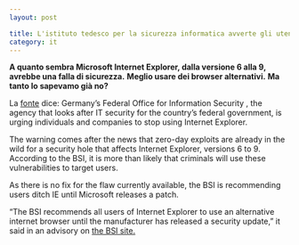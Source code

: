 ```yaml
---
layout: post

title: L'istituto tedesco per la sicurezza informatica avverte gli utenti non usate Microsoft Explorer
category: it
---
```

**A quanto sembra Microsoft Internet Explorer, dalla versione 6 alla 9, avrebbe una falla di sicurezza.**
**Meglio usare dei browser alternativi.**
**Ma tanto lo sapevamo già no?**

La [fonte](http://www.zdnet.com/germany-warns-users-to-ditch-internet-explorer-over-security-hole-7000004489/) dice:
Germany’s Federal Office for Information Security , the agency that looks after IT security for the country’s federal government, is urging individuals and companies to stop using Internet Explorer.

The warning comes after the news that zero-day exploits are already in the wild for a security hole that affects Internet Explorer, versions 6 to 9. According to the BSI, it is more than likely that criminals will use these vulnerabilities to target users.

As there is no fix for the flaw currently available, the BSI is recommending users ditch IE until Microsoft releases a patch.

“The BSI recommends all users of Internet Explorer to use an alternative internet browser until the manufacturer has released a security update,” it said in an advisory on [the BSI site.](https://www.bsi.bund.de/ContentBSI/Presse/Pressemitteilungen/Presse2012/Internet%20Explorer%20Warnung%2017092012.html??)

